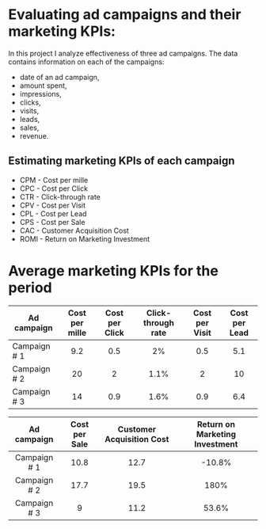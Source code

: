 # Evaluating ad campaigns and their marketing KPIs:

In this project I analyze effectiveness of three ad campaigns. The data contains information on each of the campaigns:
- date of an ad campaign,
- amount spent,
- impressions,
- clicks,
- visits,
- leads,
- sales,
- revenue.
## Estimating marketing KPIs of each campaign
- CPM - Cost per mille
- CPC - Cost per Click
- CTR - Click-through rate
- CPV - Cost per Visit
- CPL - Cost per Lead
- CPS - Cost per Sale
- CAC - Customer Acquisition Cost
- ROMI - Return on Marketing Investment
#  Average marketing KPIs for the period
| Ad campaign   | Cost per mille | Cost per Click | Click-through rate | Cost per Visit | Cost per Lead |     
| ------------- |:--------------:|:--------------:|:------------------:|:--------------:|:-------------:|
| Campaign # 1  |       9.2      |        0.5     |          2%        |       0.5      |      5.1      |   
| Campaign # 2  |       20       |        2       |         1.1%       |        2       |      10       |    
| Campaign # 3  |       14       |        0.9     |         1.6%       |       0.9      |      6.4      |     

| Ad campaign   | Cost per Sale | Customer Acquisition Cost | Return on Marketing Investment |
|:-------------:|:-------------:|:-------------------------:|:------------------------------:|
| Campaign # 1  |     10.8      |             12.7          |              -10.8%            |
| Campaign # 2  | 17.7   |   19.5   |   180%   |
| Campaign # 3  | 9     |   11.2   |   53.6%  |
